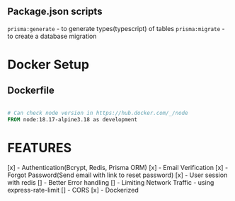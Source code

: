 ## Package.json scripts

`prisma:generate` - to generate types(typescript) of tables
`prisma:migrate`  - to create a database migration


# Docker Setup

## Dockerfile

```dockerfile

# Can check node version in https://hub.docker.com/_/node
FROM node:18.17-alpine3.18 as development
```

# FEATURES

[x] - Authentication(Bcrypt, Redis, Prisma ORM)
[x]  - Email Verification
[x]  - Forgot Password(Send email with link to reset password)
[x] - User session with redis
[]  - Better Error handling
[]  - Limiting Network Traffic
      - using express-rate-limit
[]  - CORS
[x] - Dockerized